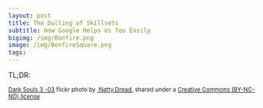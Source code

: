 ```yaml
---
layout: post
title: The Dulling of Skillsets
subtitle: How Google Helps Us Too Easily
bigimg: /img/Bonfire.png
image: /img/BonfireSquare.png
tags:
---
```

TL;DR:



<small> <a title="Dark Souls 3 -03" href="https://flickr.com/photos/90866390@N06/26404470511">Dark Souls 3 -03</a> flickr photo by <a href="https://flickr.com/people/90866390@N06">.Natty.Dread.</a> shared under a <a href="https://creativecommons.org/licenses/by-nc-nd/2.0/">Creative Commons (BY-NC-ND) license</a> </small>
